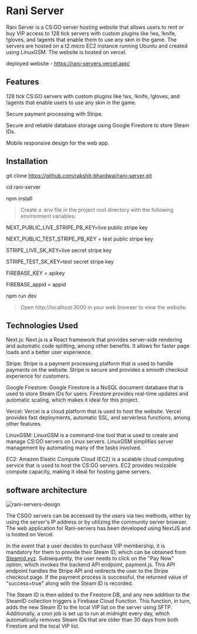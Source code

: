 # Rani Server
Rani Server is a CS:GO server hosting website that allows users to rent or buy VIP access to 128 tick servers with custom plugins like !ws, !knife, !gloves, and !agents that enable them to use any skin in the game. The servers are hosted on a t2.micro EC2 instance running Ubuntu and created using LinuxGSM. The website is hosted on vercel.

deployed website - https://rani-servers.vercel.app/

## Features
128 tick CS:GO servers with custom plugins like !ws, !knife, !gloves, and !agents that enable users to use any skin in the game.

Secure payment processing with Stripe.

Secure and reliable database storage using Google Firestore to store Steam IDs.

Mobile responsive design for the web app.

## Installation

git clone https://github.com/rakshit-bhardwaj/rani-server.git
  
cd rani-server
  
npm install

> Create a .env file in the project root directory with the following environment variables:

NEXT_PUBLIC_LIVE_STRIPE_PB_KEY=live public stripe key

NEXT_PUBLIC_TEST_STRIPE_PB_KEY = test public stripe key

STRIPE_LIVE_SK_KEY=live secret stripe key

STRIPE_TEST_SK_KEY=test secret stripe key

FIREBASE_KEY = apikey

FIREBASE_appid = appid

npm run dev
> Open http://localhost:3000 in your web browser to view the website.

## Technologies Used
Next.js: Next.js is a React framework that provides server-side rendering and automatic code splitting, among other benefits. It allows for faster page loads and a better user experience.

Stripe: Stripe is a payment processing platform that is used to handle payments on the website. Stripe is secure and provides a smooth checkout experience for customers.

Google Firestore: Google Firestore is a NoSQL document database that is used to store Steam IDs for users. Firestore provides real-time updates and automatic scaling, which makes it ideal for this project.

Vercel: Vercel is a cloud platform that is used to host the website. Vercel provides fast deployments, automatic SSL, and serverless functions, among other features.

LinuxGSM: LinuxGSM is a command-line tool that is used to create and manage CS:GO servers on Linux servers. LinuxGSM simplifies server management by automating many of the tasks involved.

EC2: Amazon Elastic Compute Cloud (EC2) is a scalable cloud computing service that is used to host the CS:GO servers. EC2 provides resizable compute capacity, making it ideal for hosting game servers.

## software architecture 

![rani-servers-design](https://user-images.githubusercontent.com/100684015/229371710-d7fdfc31-0e0b-4704-a26f-a11b405755a8.png)

The CSGO servers can be accessed by the users via two methods, either by using the server's IP address or by utilizing the community server browser. The web application for Rani-servers has been developed using NextJS and is hosted on Vercel.

In the event that a user decides to purchase VIP membership, it is mandatory for them to provide their Steam ID, which can be obtained from [Steamid.xyz](https://steamid.xyz/). Subsequently, the user needs to click on the "Pay Now" option, which invokes the backend API endpoint, payment.js. This API endpoint handles the Stripe API and redirects the user to the Stripe checkout page. If the payment process is successful, the returned value of "success=true" along with the Steam ID is recorded.

The Steam ID is then added to the Firestore DB, and any new addition to the SteamID collection triggers a Firebase Cloud Function. This function, in turn, adds the new Steam ID to the local VIP list on the server using SFTP. Additionally, a cron job is set up to run at midnight every day, which automatically removes Steam IDs that are older than 30 days from both Firestore and the local VIP list.




